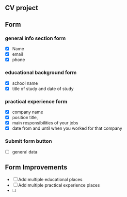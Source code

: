 ## CV project


## **Form**

### general info section **form**
- [x] Name 
- [x] email
- [x] phone

### educational background **form**
- [x] school name 
- [x] title of study and date of study

### practical experience **form**
- [x] company name 
- [x] position title,
- [x] main responsibilities of your jobs 
- [x] date from and until when you worked for that company

### Submit **form** button 
- [ ] general data



## Form Improvements

- [ ] Add multiple educational places
- [ ] Add multiple practical experience places
- [ ] 